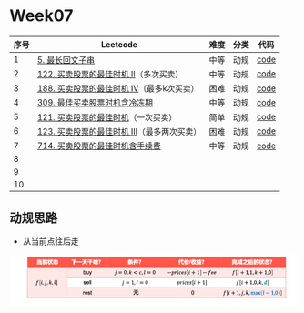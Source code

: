 # Week07

| 序号 | Leetcode                                                     | 难度 | 分类 | 代码                                                         |
| ---- | ------------------------------------------------------------ | ---- | ---- | ------------------------------------------------------------ |
| 1    | [5. 最长回文子串](https://leetcode.cn/problems/longest-palindromic-substring/) | 中等 | 动规 | [code](https://github.com/zhj6422/LeetcodeHomework/blob/main/week07/5.%20%E6%9C%80%E9%95%BF%E5%9B%9E%E6%96%87%E5%AD%90%E4%B8%B2.java) |
| 2    | [122. 买卖股票的最佳时机 II](https://leetcode.cn/problems/best-time-to-buy-and-sell-stock-ii/)（多次买卖） | 中等 | 动规 | [code](https://github.com/zhj6422/LeetcodeHomework/blob/main/week07/122.%20%E4%B9%B0%E5%8D%96%E8%82%A1%E7%A5%A8%E7%9A%84%E6%9C%80%E4%BD%B3%E6%97%B6%E6%9C%BA%20II.java) |
| 3    | [188. 买卖股票的最佳时机 IV](https://leetcode.cn/problems/best-time-to-buy-and-sell-stock-iv/)（最多k次买卖） | 困难 | 动规 | [code](https://github.com/zhj6422/LeetcodeHomework/blob/main/week07/188.%20%E4%B9%B0%E5%8D%96%E8%82%A1%E7%A5%A8%E7%9A%84%E6%9C%80%E4%BD%B3%E6%97%B6%E6%9C%BA%20IV.java) |
| 4    | [309. 最佳买卖股票时机含冷冻期](https://leetcode.cn/problems/best-time-to-buy-and-sell-stock-with-cooldown/) | 中等 | 动规 | [code](https://github.com/zhj6422/LeetcodeHomework/blob/main/week07/309.%20%E6%9C%80%E4%BD%B3%E4%B9%B0%E5%8D%96%E8%82%A1%E7%A5%A8%E6%97%B6%E6%9C%BA%E5%90%AB%E5%86%B7%E5%86%BB%E6%9C%9F.java) |
| 5    | [121. 买卖股票的最佳时机](https://leetcode.cn/problems/best-time-to-buy-and-sell-stock/)（一次买卖） | 简单 | 动规 | [code](https://github.com/zhj6422/LeetcodeHomework/blob/main/week07/121.%20%E4%B9%B0%E5%8D%96%E8%82%A1%E7%A5%A8%E7%9A%84%E6%9C%80%E4%BD%B3%E6%97%B6%E6%9C%BA.java) |
| 6    | [123. 买卖股票的最佳时机 III](https://leetcode.cn/problems/best-time-to-buy-and-sell-stock-iii/)（最多两次买卖） | 困难 | 动规 | [code](https://github.com/zhj6422/LeetcodeHomework/blob/main/week07/123.%20%E4%B9%B0%E5%8D%96%E8%82%A1%E7%A5%A8%E7%9A%84%E6%9C%80%E4%BD%B3%E6%97%B6%E6%9C%BA%20III.java) |
| 7    | [714. 买卖股票的最佳时机含手续费](https://leetcode.cn/problems/best-time-to-buy-and-sell-stock-with-transaction-fee/) | 中等 | 动规 | [code](https://github.com/zhj6422/LeetcodeHomework/blob/main/week07/714.%20%E4%B9%B0%E5%8D%96%E8%82%A1%E7%A5%A8%E7%9A%84%E6%9C%80%E4%BD%B3%E6%97%B6%E6%9C%BA%E5%90%AB%E6%89%8B%E7%BB%AD%E8%B4%B9.java) |
| 8    |                                                              |      |      |                                                              |
| 9    |                                                              |      |      |                                                              |
| 10   |                                                              |      |      |                                                              |

## 动规思路

- 从当前点往后走

![image-20220602095443784](pic/image-20220602095443784.png)

